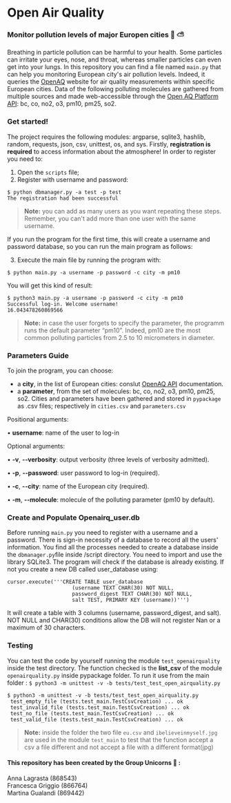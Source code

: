 # Open Air Quality
### Monitor pollution levels of major Europen cities :deciduous_tree: :partly_sunny:

Breathing in particle pollution can be harmful to your health. Some particles can irritate your eyes, nose, and throat, whereas smaller particles can even get into your lungs. In this repository you can find a file named ```main.py``` that can help you monitoring European city's air pollution levels. Indeed, it queries the [OpenAQ](https://openaq.org) website for air quality measurements within specific European cities. Data of the following polluting molecules are gathered from multiple sources and made web-accessible through the [Open AQ Platform API](https://docs.openaq.org/): bc, co, no2, o3, pm10, pm25, so2.


### Get started!
The project requires the following modules: argparse, sqlite3, hashlib, random, requests, json, csv, unittest, os, and sys.
Firstly, **registration is required** to access information about the atmosphere!
In order to register you need to: 
1. Open the ```scripts``` file;
2. Register with username and password:
```
$ python dbmanager.py -a test -p test  
The registration had been successful
```
> **Note:** you can add as many users as you want repeating these steps. Remember, you can't add more than one user with the same username.

If you run the program for the first time, this will create a username and password database, so you can run the main program as follows:

3. Execute the main file by running the program with: 
```
$ python main.py -a username -p password -c city -m pm10
```

You will get this kind of result:	
```
$ python3 main.py -a username -p password -c city -m pm10
Successful log-in. Welcome username!
16.043478260869566
```
> **Note:** in case the user forgets to specify the parameter, the programm runs the default parameter “pm10”. Indeed, pm10 are the most common polluting particles from 2.5 to 10 micrometers in diameter.

### Parameters Guide
To join the program, you can choose:
- a **city**, in the list of European cities: conslut [OpenAQ API](https://api.openaq.org/v1/cities) documentation.
- a **parameter**, from the set of molecules: bc, co, no2, o3, pm10, pm25, so2.
Cities and parameters have been gathered and stored in ```pypackage``` as .csv files; respectively in ```cities.csv``` and ```parameters.csv```

Positional arguments:

•	**username**: name of the user to log-in

Optional arguments:

•	**-v**, **--verbosity**: output verbosity (three levels of verbosity admitted).

•	**-p**, **--password**: user password to log-in (required).

•	**-c**, **--city**: name of the European city (required).

•	**-m**, **--molecule**: molecule of the polluting parameter (pm10 by default). 


### Create and Populate Openairq_user.db
Before running ```main.py``` you need to register with a username and a password. There is sign-in necessity of a database to record all the users' information. You find all the processes needed to create a database inside the ```dbmanager.py```file inside /script directory.
You need to import and use the library SQLite3. The program will check if the database is already existing. If not you create a new DB called user_database using: 
```
cursor.execute('''CREATE TABLE user_database
                     (username TEXT CHAR(30) NOT NULL, 
                     password_digest TEXT CHAR(30) NOT NULL,
                     salt TEST, PRIMARY KEY (username))''')
```
 
It will create a table with 3 columns (username, password_digest, and salt). NOT NULL and CHAR(30) conditions allow the DB will not register Nan or a maximum of 30 characters.

### Testing 

You can test the code by yourself running the module ```test_openairquality``` inside the test directory. The function checked is the **list_csv** of the module ```openairquality.py``` inside pypackage folder.
To run it use from the main folder :
```$ python3 -m unittest -v -b tests/test_test_open_airquality.py```
```
$ python3 -m unittest -v -b tests/test_test_open_airquality.py
 test_empty_file (tests.test_main.TestCsvCreation) ... ok
 test_invalid_file (tests.test_main.TestCsvCreation) ... ok
 test_no_file (tests.test_main.TestCsvCreation) ... ok
 test_valid_file (tests.test_main.TestCsvCreation) ... ok
```
> **Note:** inside the folder the two file ```eu.csv``` and ```ibelieveinmyself.jpg``` are used in the module ```test_main``` to test that the function accept a csv a file different and not accept a file with a different format(jpg)


#### This repository has been created by the Group Unicorns :unicorn: :
Anna Lagrasta (868543) <br/>
Francesca Griggio (866764) <br/>
Martina Gualandi (869442)

